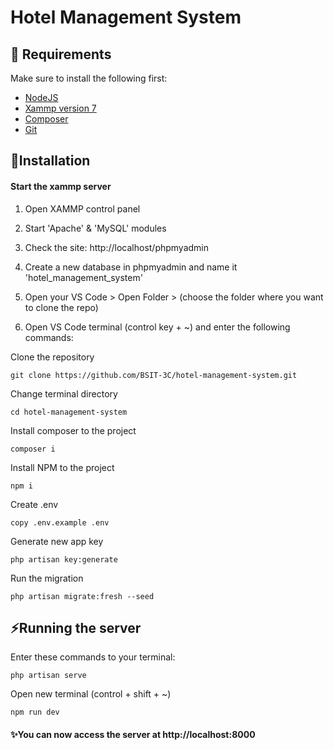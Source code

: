 # Hotel Management System

## 📒 Requirements
Make sure to install the following first:
-  [NodeJS](https://nodejs.org/en/download/)
-  [Xammp version 7](https://www.apachefriends.org/download.html)
-  [Composer](https://getcomposer.org/download/)
-  [Git](https://git-scm.com/downloads)

## 🔧Installation
#### Start the xammp server
1.  Open XAMMP control panel
2.  Start 'Apache' & 'MySQL' modules
3.  Check the site: http://localhost/phpmyadmin
4.  Create a new database in phpmyadmin and name it 'hotel_management_system'

5. Open your VS Code > Open Folder > (choose the folder where you want to clone the repo)
6. Open VS Code terminal (control key + ~) and enter the following commands:


 Clone the repository
```
git clone https://github.com/BSIT-3C/hotel-management-system.git
```


Change terminal directory
```
cd hotel-management-system
```


Install composer to the project
```
composer i
```


Install NPM to the project
```
npm i
```


Create .env
```
copy .env.example .env
```

Generate new app key
```
php artisan key:generate
```

Run the migration
```
php artisan migrate:fresh --seed
```

## ⚡Running the server

Enter these commands to your terminal:
```
php artisan serve
```
Open new terminal (control + shift + ~)

```
npm run dev
```

#### ✨You can now access the server at http://localhost:8000
